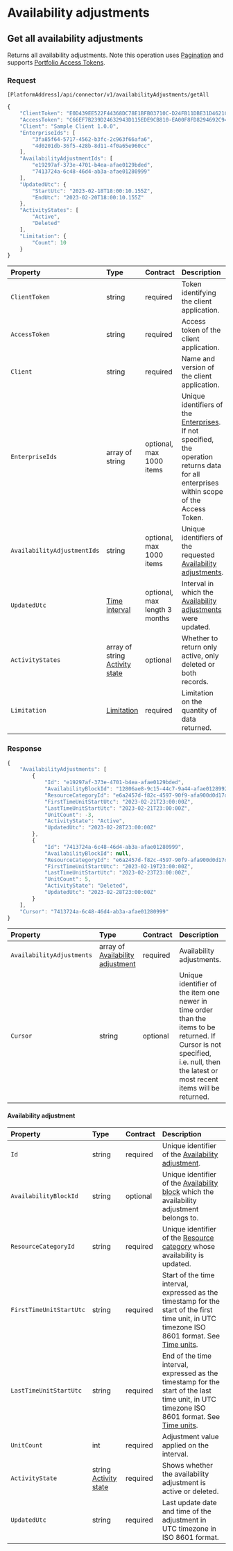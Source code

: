 # Availability adjustments

## Get all availability adjustments

Returns all availability adjustments.
Note this operation uses [Pagination](../guidelines/pagination.md) and supports [Portfolio Access Tokens](../guidelines/multi-property.md).

### Request

`[PlatformAddress]/api/connector/v1/availabilityAdjustments/getAll`

```javascript
{
    "ClientToken": "E0D439EE522F44368DC78E1BFB03710C-D24FB11DBE31D4621C4817E028D9E1D",
    "AccessToken": "C66EF7B239D24632943D115EDE9CB810-EA00F8FD8294692C940F6B5A8F9453D",
    "Client": "Sample Client 1.0.0",
    "EnterpriseIds": [
        "3fa85f64-5717-4562-b3fc-2c963f66afa6",
        "4d0201db-36f5-428b-8d11-4f0a65e960cc"
    ],
    "AvailabilityAdjustmentIds": [
        "e19297af-373e-4701-b4ea-afae0129bded",
        "7413724a-6c48-46d4-ab3a-afae01280999"
    ],
    "UpdatedUtc": {
        "StartUtc": "2023-02-18T18:00:10.155Z",
        "EndUtc": "2023-02-20T18:00:10.155Z"
    },
    "ActivityStates": [ 
        "Active", 
        "Deleted"
    ],
    "Limitation": {
        "Count": 10
    }
}
```

| Property | Type | Contract | Description |
| :-- | :-- | :-- | :-- |
| `ClientToken` | string | required | Token identifying the client application. |
| `AccessToken` | string | required | Access token of the client application. |
| `Client` | string | required | Name and version of the client application. |
| `EnterpriseIds` | array of string | optional, max 1000 items | Unique identifiers of the [Enterprises](enterprises.md#enterprise). If not specified, the operation returns data for all enterprises within scope of the Access Token. |
| `AvailabilityAdjustmentIds` | string | optional, max 1000 items | Unique identifiers of the requested [Availability adjustments](#availability-adjustment). |
| `UpdatedUtc` | [Time interval](_objects.md#time-interval) | optional, max length 3 months | Interval in which the [Availability adjustments](#availability-adjustment) were updated. |
| `ActivityStates` | array of string [Activity state](_objects.md#activity-state) | optional | Whether to return only active, only deleted or both records. |
| `Limitation` | [Limitation](../guidelines/pagination.md#limitation) | required | Limitation on the quantity of data returned. |

### Response

```javascript
{
    "AvailabilityAdjustments": [
        {
            "Id": "e19297af-373e-4701-b4ea-afae0129bded",
            "AvailabilityBlockId": "12806ae8-9c15-44c7-9a44-afae01289928",
            "ResourceCategoryId": "e6a2457d-f82c-4597-90f9-afa900d0d17d",
            "FirstTimeUnitStartUtc": "2023-02-21T23:00:00Z",
            "LastTimeUnitStartUtc": "2023-02-21T23:00:00Z",
            "UnitCount": -3,
            "ActivityState": "Active",
            "UpdatedUtc": "2023-02-28T23:00:00Z"
        },
        {
            "Id": "7413724a-6c48-46d4-ab3a-afae01280999",
            "AvailabilityBlockId": null,
            "ResourceCategoryId": "e6a2457d-f82c-4597-90f9-afa900d0d17d",
            "FirstTimeUnitStartUtc": "2023-02-19T23:00:00Z",
            "LastTimeUnitStartUtc": "2023-02-23T23:00:00Z",
            "UnitCount": 5,
            "ActivityState": "Deleted",
            "UpdatedUtc": "2023-02-28T23:00:00Z"
        }
    ],
    "Cursor": "7413724a-6c48-46d4-ab3a-afae01280999"
}
```

| Property | Type | Contract | Description |
| :-- | :-- | :-- | :-- |
| `AvailabilityAdjustments` | array of [Availability adjustment](#availability-adjustment) | required | Availability adjustments. |
| `Cursor` | string | optional | Unique identifier of the item one newer in time order than the items to be returned. If Cursor is not specified, i.e. null, then the latest or most recent items will be returned. |

#### Availability adjustment

| Property | Type | Contract | Description |
| :-- | :-- | :-- | :-- |
| `Id` | string | required | Unique identifier of the [Availability adjustment](#availability-adjustment). |
| `AvailabilityBlockId` | string | optional | Unique identifier of the [Availability block](availabilityblocks.md#availability-block) which the availability adjustment belongs to. |
| `ResourceCategoryId` | string | required | Unique identifier of the [Resource category](resources.md#resource-category) whose availability is updated. |
| `FirstTimeUnitStartUtc` | string | required | Start of the time interval, expressed as the timestamp for the start of the first time unit, in UTC timezone ISO 8601 format. See [Time units](../concepts/time-units.md). |
| `LastTimeUnitStartUtc` | string | required | End of the time interval, expressed as the timestamp for the start of the last time unit, in UTC timezone ISO 8601 format. See [Time units](../concepts/time-units.md). |
| `UnitCount` | int | required | Adjustment value applied on the interval. |
| `ActivityState` | string [Activity state](_objects.md#activity-state) | required | Shows whether the availability adjustment is active or deleted. |
| `UpdatedUtc` | string | required | Last update date and time of the adjustment in UTC timezone in ISO 8601 format. |